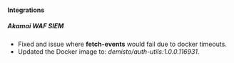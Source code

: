 
#### Integrations

##### Akamai WAF SIEM

- Fixed and issue where **fetch-events** would fail due to docker timeouts.
- Updated the Docker image to: *demisto/auth-utils:1.0.0.116931*.
